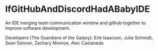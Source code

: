 # IfGitHubAndDiscordHadABabyIDE
An IDE merging team communication window and github together to improve software development.

Developers (The Guardians of the Galaxy): 
Erik Isaacson,
Julia Schmidt,
Sean Selover,
Zachary Monroe,
Alec Castaneda